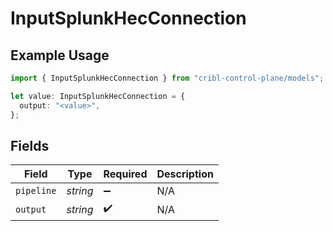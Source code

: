 # InputSplunkHecConnection

## Example Usage

```typescript
import { InputSplunkHecConnection } from "cribl-control-plane/models";

let value: InputSplunkHecConnection = {
  output: "<value>",
};
```

## Fields

| Field              | Type               | Required           | Description        |
| ------------------ | ------------------ | ------------------ | ------------------ |
| `pipeline`         | *string*           | :heavy_minus_sign: | N/A                |
| `output`           | *string*           | :heavy_check_mark: | N/A                |